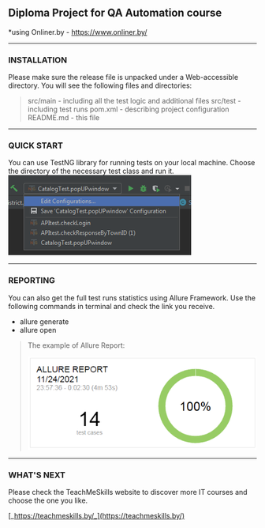 ## Diploma Project for QA Automation course
 *using Onliner.by  -   https://www.onliner.by/  


---

### INSTALLATION

Please make sure the release file is unpacked under  a Web-accessible directory. You will see the following files and directories:

> src/main  - including all the test logic and additional files
> src/test - including test runs
> pom.xml - describing project configuration
> README.md - this file


---
### QUICK START 

You can use TestNG library for running tests on your local machine.
Choose the directory of the necessary test class and run it.
![configurations](config.png?raw=true "Title")

---
### REPORTING
You can also get the full test runs statistics using Allure Framework.
Use the following commands in terminal and check the link you receive.
* allure generate 
* allure open 

>The example of Allure Report:
>
>![allure](report.png)

---
### WHAT'S NEXT 
Please check the TeachMeSkills website to discover more IT courses and choose the one you like.

[_https://teachmeskills.by/_](https://teachmeskills.by/)